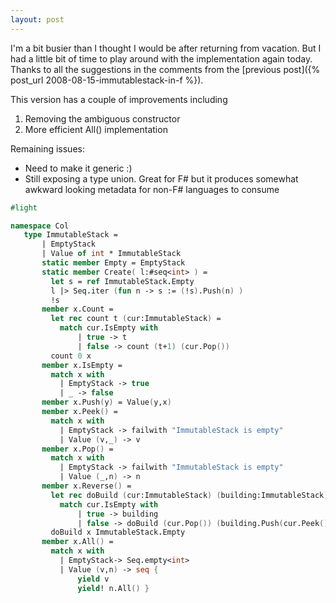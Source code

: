 ```yaml
---
layout: post
---
```

I'm a bit busier than I thought I would be after returning from vacation. But I had a little bit of time to play around with the implementation again today.  Thanks to all the suggestions in the comments from the [previous post]({% post_url 2008-08-15-immutablestack-in-f %}).

This version has a couple of improvements including

  1. Removing the ambiguous constructor
  2. More efficient All() implementation

Remaining issues:

  * Need to make it generic :)
  * Still exposing a type union. Great for F# but it produces somewhat awkward looking metadata for non-F# languages to consume

``` fsharp
#light

namespace Col  
   type ImmutableStack =  
       | EmptyStack  
       | Value of int * ImmutableStack  
       static member Empty = EmptyStack  
       static member Create( l:#seq<int> ) =  
         let s = ref ImmutableStack.Empty  
         l |> Seq.iter (fun n -> s := (!s).Push(n) )  
         !s  
       member x.Count =  
         let rec count t (cur:ImmutableStack) =  
           match cur.IsEmpty with  
               | true -> t  
               | false -> count (t+1) (cur.Pop())  
         count 0 x  
       member x.IsEmpty =  
         match x with  
           | EmptyStack -> true  
           | _ -> false  
       member x.Push(y) = Value(y,x)  
       member x.Peek() =  
         match x with  
           | EmptyStack -> failwith "ImmutableStack is empty"  
           | Value (v,_) -> v  
       member x.Pop() =  
         match x with  
           | EmptyStack -> failwith "ImmutableStack is empty"  
           | Value (_,n) -> n  
       member x.Reverse() =  
         let rec doBuild (cur:ImmutableStack) (building:ImmutableStack) =  
           match cur.IsEmpty with  
               | true -> building  
               | false -> doBuild (cur.Pop()) (building.Push(cur.Peek()))  
         doBuild x ImmutableStack.Empty  
       member x.All() =  
         match x with  
           | EmptyStack-> Seq.empty<int>  
           | Value (v,n) -> seq {  
               yield v  
               yield! n.All() }
```

